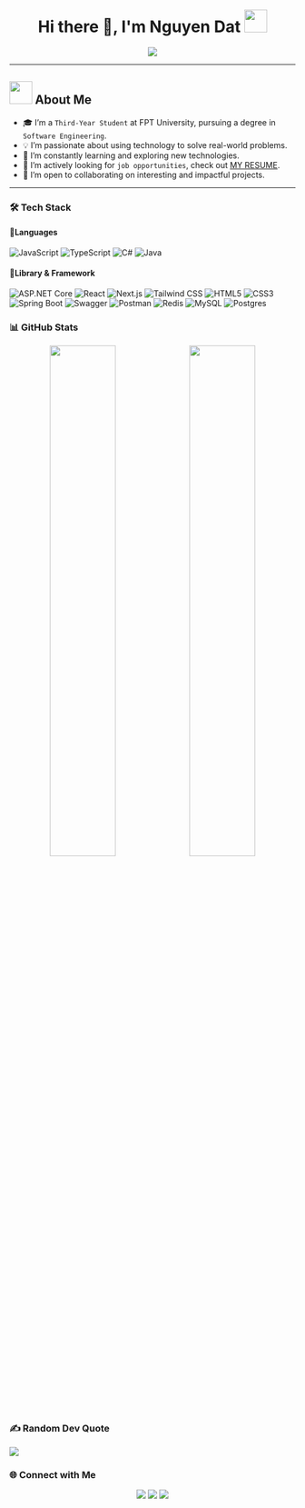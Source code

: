 <h1 align="center">Hi there 👋, I'm Nguyen Dat <img height="40" src="https://emoji.gg/assets/emoji/7333-parrotdance.gif"></h1>

<p align="center">
  <img src="https://readme-typing-svg.herokuapp.com?color=%2336BCF7&size=25&center=true&vCenter=true&lines=Software+Engineering+Student;Passionate+Problem+Solver;Always+Learning+New+Things">
</p>

---

## <picture><img src="https://github.com/7oSkaaa/7oSkaaa/blob/main/Images/about_me.gif?raw=true" width=40px></picture> About Me
- 🎓 I’m a `Third-Year Student` at FPT University, pursuing a degree in `Software Engineering`.
- 💡 I’m passionate about using technology to solve real-world problems.
- 🌱 I’m constantly learning and exploring new technologies.
- 💼 I’m actively looking for `job opportunities`, check out [MY RESUME](http://lnkiy.in/Ahmed_Hossam_Resume).
- 🤝 I’m open to collaborating on interesting and impactful projects.

---

### 🛠 Tech Stack

#### 🚀Languages
![JavaScript](https://img.shields.io/badge/javascript-%23323330.svg?style=for-the-badge&logo=javascript&logoColor=%23F7DF1E)
![TypeScript](https://img.shields.io/badge/typescript-%23007ACC.svg?style=for-the-badge&logo=typescript&logoColor=white)
![C#](https://img.shields.io/badge/c%23-%23239120.svg?style=for-the-badge&logo=c-sharp&logoColor=white)
![Java](https://img.shields.io/badge/java-%23ED8B00.svg?style=for-the-badge&logo=java&logoColor=white)

#### 🚀Library & Framework
![ASP.NET Core](https://img.shields.io/badge/ASP.NET%20Core-5C2D91?style=for-the-badge&logo=dotnet&logoColor=white)
![React](https://img.shields.io/badge/react-%2320232a.svg?style=for-the-badge&logo=react&logoColor=%2361DAFB)
![Next.js](https://img.shields.io/badge/next.js-%23000000.svg?style=for-the-badge&logo=nextdotjs&logoColor=white)
![Tailwind CSS](https://img.shields.io/badge/tailwindcss-%2338B2AC.svg?style=for-the-badge&logo=tailwind-css&logoColor=white)
![HTML5](https://img.shields.io/badge/html5-%23E34F26.svg?style=for-the-badge&logo=html5&logoColor=white)
![CSS3](https://img.shields.io/badge/css3-%231572B6.svg?style=for-the-badge&logo=css3&logoColor=white)
![Spring Boot](https://img.shields.io/badge/spring-%236DB33F.svg?style=for-the-badge&logo=spring&logoColor=white)
![Swagger](https://img.shields.io/badge/-Swagger-%23Clojure?style=for-the-badge&logo=swagger&logoColor=white)
![Postman](https://img.shields.io/badge/Postman-FF6C37?style=for-the-badge&logo=postman&logoColor=white)
![Redis](https://img.shields.io/badge/redis-%23DD0031.svg?style=for-the-badge&logo=redis&logoColor=white)
![MySQL](https://img.shields.io/badge/mysql-%234479A1.svg?style=for-the-badge&logo=mysql&logoColor=white)
![Postgres](https://img.shields.io/badge/postgres-%23316192.svg?style=for-the-badge&logo=postgresql&logoColor=white)

### 📊 GitHub Stats
<p align="center">
  <img width="48%" src="https://github-readme-stats.vercel.app/api?username=ngdatdev&show_icons=true&theme=tokyonight" />
  <img width="48%" src="https://github-readme-streak-stats.herokuapp.com/?user=ngdatdev&theme=tokyonight" />
</p>

### ✍️ Random Dev Quote
![](https://quotes-github-readme.vercel.app/api?type=horizontal&theme=radical)

### 🌐 Connect with Me
<p align="center">
  <a href="https://www.linkedin.com/in/nguyendatzxcl"><img src="https://img.shields.io/badge/-nguyendatzxcl-blue?style=flat&logo=Linkedin&logoColor=white"/></a>
  <a href="mailto:nguyen.dat.fr@gmail.com"><img src="https://img.shields.io/badge/-nguyen.dat.fr@gmail.com-red?style=flat&logo=Gmail&logoColor=white"/></a>
  <a href="https://www.facebook.com/profile.php?id=100008728234917"><img src="https://img.shields.io/badge/-nguyendat-1877F2?style=flat&logo=Facebook&logoColor=white"/></a>
</p>

